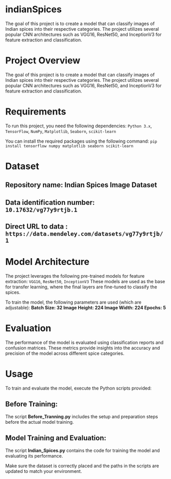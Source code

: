 # indianSpices
The goal of this project is to create a model that can classify images of Indian spices into their respective categories. The project utilizes several popular CNN architectures such as VGG16, ResNet50, and InceptionV3 for feature extraction and classification.

# Project Overview
The goal of this project is to create a model that can classify images of Indian spices into their respective categories. The project utilizes several popular CNN architectures such as VGG16, ResNet50, and InceptionV3 for feature extraction and classification.

# Requirements
To run this project, you need the following dependencies:
  `Python 3.x`,
  `TensorFlow`,
  `NumPy`,
  `Matplotlib`,
  `Seaborn`,
  `scikit-learn`

You can install the required packages using the following command:
     `pip install tensorflow numpy matplotlib seaborn scikit-learn`

# Dataset
  ## Repository name: Indian Spices Image Dataset
  ## Data identification number: `10.17632/vg77y9rtjb.1`
  ## Direct URL to data  : `https://data.mendeley.com/datasets/vg77y9rtjb/1`

# Model Architecture
The project leverages the following pre-trained models for feature extraction:
  `VGG16`,
  `ResNet50`,
  `InceptionV3`
These models are used as the base for transfer learning, where the final layers are fine-tuned to classify the spices.

To train the model, the following parameters are used (which are adjustable):
  **Batch Size: 32
  Image Height: 224
  Image Width: 224
  Epochs: 5**

# Evaluation
The performance of the model is evaluated using classification reports and confusion matrices. These metrics provide insights into the accuracy and precision of the model across different spice categories.

# Usage
To train and evaluate the model, execute the Python scripts provided:
  ## Before Training: 
  The script **Before_Tranning.py** includes the setup and preparation steps before the actual model training.
  ## Model Training and Evaluation: 
  The script **Indian_Spices.py** contains the code for training the model and evaluating its performance.

Make sure the dataset is correctly placed and the paths in the scripts are updated to match your environment.
